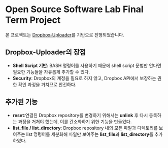 # Open Source Software Lab Final Term Project
본 프로젝트는 [Dropbox-Uploader](https://github.com/andreafabrizi/Dropbox-Uploader)를 기반으로 진행되었습니다.

## Dropbox-Uploader의 장점
* **Shell Script 기반**: BASH 명령어를 사용하기 때문에 shell script 문법만 안다면 필요한 기능들을 자유롭게 추가할 수 있다.
* **Security**: Dropbox의 계정을 필요로 하지 않고, Dropbox API에서 보장하는 권한 확인 과정을 거치므로 안전하다.

## 추가된 기능
* **reset**:연결된 Dropbox repository를 변경하기 위해서는 **unlink** 후 다시 등록하는 과정을 거쳐야 했는데, 이를 간소화하기 위한 기능을 만들었다.
* **list_file / list_directory**: Dropbox repository 내의 모든 파일과 디렉토리를 보여주는 list 명령어를 세분화해 파일만 보여주는 **list_file**과 **list_directory**를 추가하였다.
